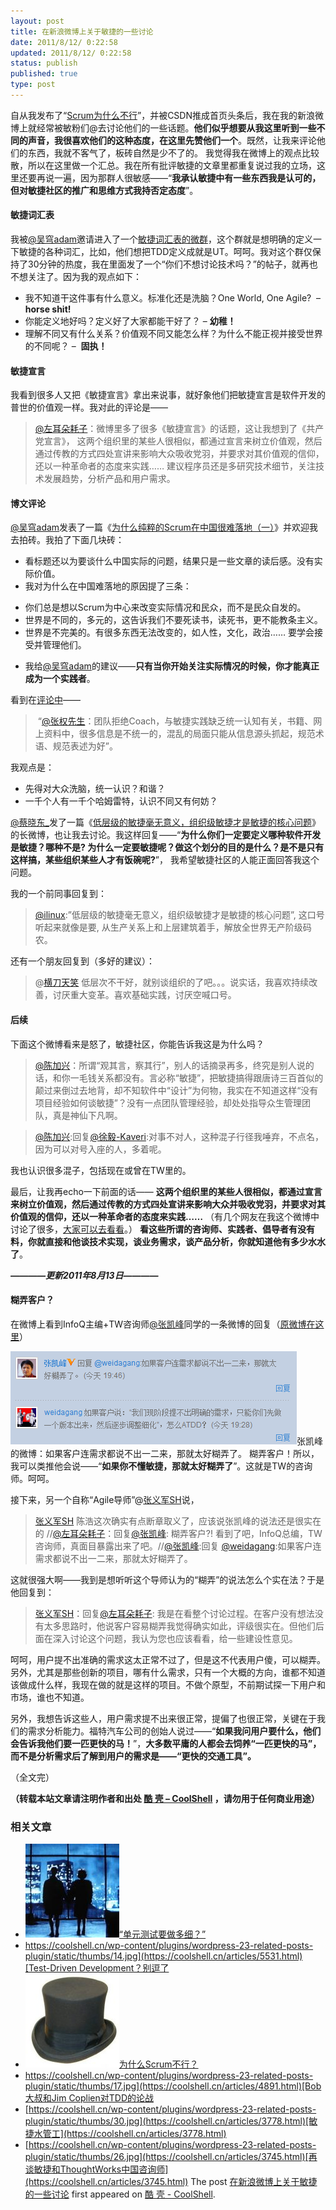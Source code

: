 ```yaml
---
layout: post
title: 在新浪微博上关于敏捷的一些讨论
date: 2011/8/12/ 0:22:58
updated: 2011/8/12/ 0:22:58
status: publish
published: true
type: post
---
```


自从我发布了“[Scrum为什么不行](https://coolshell.cn/articles/5044.html "为什么Scrum不行？")”，并被CSDN推成首页头条后，我在我的新浪微博上就经常被敏粉们@去讨论他们的一些话题。**他们似乎想要从我这里听到一些不同的声音，我很喜欢他们的这种态度，在这里先赞他们一个**。既然，让我来评论他们的东西，我就不客气了，板砖自然是少不了的。 我觉得我在微博上的观点比较散，所以在这里做一个汇总。我在所有批评敏捷的文章里都重复说过我的立场，这里还要再说一遍，因为那群人很敏感——“**我承认敏捷中有一些东西我是认可的，但对敏捷社区的推广和思维方式我持否定态度**”。


#### 敏捷词汇表


我被[@吴穹adam](http://weibo.com/adamwu73)邀请进入了一个[敏捷词汇表的微群](http://q.weibo.com/852378?source=weibohome)，这个群就是想明确的定义一下敏捷的各种词汇，比如，他们想把TDD定义成就是UT。呵呵。我对这个群仅保持了30分钟的热度，我在里面发了一个“你们不想讨论技术吗？”的帖子，就再也不想关注了。因为我的观点如下：


* 我不知道干这件事有什么意义。标准化还是洗脑？One World, One Agile?  – **horse shit!**
* 你能定义地好吗？定义好了大家都能干好了？ – **幼稚！**
* 理解不同又有什么关系？价值观不同又能怎么样？为什么不能正视并接受世界的不同呢？ –  **固执！**


#### **敏捷宣言**


我看到很多人又把《敏捷宣言》拿出来说事，就好象他们把敏捷宣言是软件开发的普世的价值观一样。我对此的评论是—— 



> [@左耳朵耗子](http://weibo.com/haoel)：微博里多了很多《敏捷宣言》的话题，这让我想到了《共产党宣言》， 这两个组织里的某些人很相似，都通过宣言来树立价值观，然后通过传教的方式四处宣讲来影响大众吸收党羽，并要求对其价值观的信仰，还以一种革命者的态度来实践…… 建议程序员还是多研究技术细节，关注技术发展趋势，分析产品和用户需求。
> 
> 


#### 博文评论


[@吴穹adam](http://weibo.com/adamwu73)发表了一篇《[为什么纯粹的Scrum在中国很难落地（一）](http://blog.csdn.net/adwu73/article/details/6677908)》并欢迎我去拍砖。我拍了下面几块砖：


* 看标题还以为要谈什么中国实际的问题，结果只是一些文章的读后感。没有实际价值。
* 我对为什么在中国难落地的原因提了三条：
+ 你们总是想以Scrum为中心来改变实际情况和民众，而不是民众自发的。
+ 世界是不同的，多元的，这告诉我们不要死读书，读死书，更不能教条主义。
+ 世界是不完美的。有很多东西无法改变的，如人性，文化，政治…… 要学会接受并管理他们。

* 我给[@吴穹adam](http://weibo.com/adamwu73)的建议——**只有当你开始关注实际情况的时候，你才能真正成为一个实践者**。


看到在[评论中](http://weibo.com/1880082254/xiWv9AShm)——



>  “[@张权先生](http://weibo.com/n/%E5%BC%A0%E6%9D%83%E5%85%88%E7%94%9F)：团队拒绝Coach，与敏捷实践缺乏统一认知有关，书籍、网上资料中，很多信息是不统一的，混乱的局面只能从信息源头抓起，规范术语、规范表述为好”。
> 
> 


我观点是：


* 先得对大众洗脑，统一认识？和谐？
* 一千个人有一千个哈姆雷特，认识不同又有何妨？


[@蔡晓东\_](http://weibo.com/1949520867)发了一篇《[低层级的敏捷毫无意义，组织级敏捷才是敏捷的核心问题](http://weibo.com/1949520867/xiZRDCOr1)》的长微博，也让我去讨论。我这样回复——“**为什么你们一定要定义哪种软件开发是敏捷？哪种不是? 为什么一定要敏捷呢？做这个划分的目的是什么？是不是只有这样搞，某些组织某些人才有饭碗呢?**”， 我希望敏捷社区的人能正面回答我这个问题。


我的一个前同事回复到：



> [@ilinux](http://weibo.com/n/ilinux):”低层级的敏捷毫无意义，组织级敏捷才是敏捷的核心问题”, 这口号听起来就像是要, 从生产关系上和上层建筑着手，解放全世界无产阶级码农。
> 
> 


还有一个朋友回复到（多好的建议）：



> @[横刀天笑](http://weibo.com/yuyijq) 低层次不干好，就别谈组织的了吧。。。说实话，我喜欢持续改善，讨厌重大变革。喜欢基础实践，讨厌空喊口号。
> 
> 


#### 后续


下面这个微博看来是怒了，敏捷社区，你能告诉我这是为什么吗？



> [@陈加兴](http://weibo.com/silentriver)：所谓“观其言，察其行”，别人的话摘录再多，终究是别人说的话，和你一毛钱关系都没有。言必称“敏捷”，把敏捷搞得跟唐诗三百首似的颠过来倒过去地背，却不知软件中“设计”为何物，我实在不知道这样“没有项目经验如何谈敏捷”？没有一点团队管理经验，却处处指导众生管理团队，真是神仙下凡啊。
> 
> 



> [@陈加兴](http://weibo.com/n/%E9%99%88%E5%8A%A0%E5%85%B4):回复[@徐毅-Kaveri](http://weibo.com/n/%E5%BE%90%E6%AF%85-Kaveri):对事不对人，这种混子行径我唾弃，不点名，因为可以对号入座的人，多着呢。
> 
> 


我也认识很多混子，包括现在或曾在TW里的。


最后，让我再echo一下前面的话—— **这两个组织里的某些人很相似，都通过宣言来树立价值观，然后通过传教的方式四处宣讲来影响大众并吸收党羽，并要求对其价值观的信仰，还以一种革命者的态度来实践……** （有几个网友在我这个微博中讨论了很多，[大家可以去看看](http://weibo.com/1401880315/xiFMptHMg)。） **看这些所谓的咨询师、实践者、倡导者有没有料，你就直接和他谈技术实现，谈业务需求，谈产品分析，你就知道他有多少水水了**。


***————更新2011年8月13日————***


#### 糊弄客户？


在微博上看到InfoQ主编+TW咨询师[@张凯峰](http://weibo.com/n/%E5%BC%A0%E5%87%AF%E5%B3%B0)同学的一条微博的回复（[原微博在这里](http://weibo.com/1416875735/xjiafswMq)）


![](../wp-content/uploads/2011/08/张凯峰的微博.png "张凯峰的微博")张凯峰的微博：如果客户连需求都说不出一二来，那就太好糊弄了。
糊弄客户！所以，我可以类推他会说——“**如果你不懂敏捷，那就太好糊弄了**”。这就是TW的咨询师。呵呵。


接下来，另一个自称“Agile导师”@[张义军SH](http://weibo.com/1849127973)说，



> [张义军SH](http://weibo.com/1849127973) 陈浩这次确实有点断章取义了，应该说张凯峰的说法还是很实在的 //[@左耳朵耗子](http://weibo.com/n/%E5%B7%A6%E8%80%B3%E6%9C%B5%E8%80%97%E5%AD%90)：回复[@张凯峰](http://weibo.com/n/%E5%BC%A0%E5%87%AF%E5%B3%B0): 糊弄客户?! 看到了吧，InfoQ总编，TW咨询师，真面目暴露出来了吧。//[@张凯峰](http://weibo.com/n/%E5%BC%A0%E5%87%AF%E5%B3%B0):回复 [@weidagang](http://weibo.com/n/weidagang):如果客户连需求都说不出一二来，那就太好糊弄了。
> 
> 


这就很强大啊——我到是想听听这个导师认为的“糊弄”的说法怎么个实在法？于是他回复到：



> [张义军SH](http://weibo.com/1849127973 "张义军SH")：回复[@左耳朵耗子](http://weibo.com/n/%E5%B7%A6%E8%80%B3%E6%9C%B5%E8%80%97%E5%AD%90): 我是在看整个讨论过程。在客户没有想法没有太多思路时，他说客户容易糊弄我觉得确实如此，评级很实在。但他们后面在深入讨论这个问题，我认为您也应该看看，给一些建设性意见。
> 
> 


呵呵，用户提不出准确的需求这太正常不过了，但是这不代表用户傻，可以糊弄。另外，尤其是那些创新的项目，哪有什么需求，只有一个大概的方向，谁都不知道该做成什么样，我现在做的就是这样的项目。不做个原型，不前期试探一下用户和市场，谁也不知道。


另外，我想告诉这些人，用户需求提不出来很正常，提偏了也很正常，关键在于我们的需求分析能力。福特汽车公司的创始人说过——“**如果我问用户要什么，他们会告诉我他们要一匹更快的马！**”，**大多数平庸的人都会去饲养“一匹更快的马”，而不是分析需求后了解到用户的需求是——“更快的交通工具”。**


（全文完）



**（转载本站文章请注明作者和出处 [酷 壳 – CoolShell](https://coolshell.cn/) ，请勿用于任何商业用途）**



### 相关文章

* [![“单元测试要做多细？”](../wp-content/uploads/2012/09/fight-150x150.jpg)](https://coolshell.cn/articles/8209.html)[“单元测试要做多细？”](https://coolshell.cn/articles/8209.html)
* [https://coolshell.cn/wp-content/plugins/wordpress-23-related-posts-plugin/static/thumbs/14.jpg](https://coolshell.cn/articles/5531.html)[Test-Driven Development？别逗了](https://coolshell.cn/articles/5531.html)
* [![为什么Scrum不行？](../wp-content/uploads/2011/07/hat-150x150.jpeg)](https://coolshell.cn/articles/5044.html)[为什么Scrum不行？](https://coolshell.cn/articles/5044.html)
* [https://coolshell.cn/wp-content/plugins/wordpress-23-related-posts-plugin/static/thumbs/17.jpg](https://coolshell.cn/articles/4891.html)[Bob大叔和Jim Coplien对TDD的论战](https://coolshell.cn/articles/4891.html)
* [https://coolshell.cn/wp-content/plugins/wordpress-23-related-posts-plugin/static/thumbs/30.jpg](https://coolshell.cn/articles/3778.html)[敏捷水管工](https://coolshell.cn/articles/3778.html)
* [https://coolshell.cn/wp-content/plugins/wordpress-23-related-posts-plugin/static/thumbs/26.jpg](https://coolshell.cn/articles/3745.html)[再谈敏捷和ThoughtWorks中国咨询师](https://coolshell.cn/articles/3745.html)
The post [在新浪微博上关于敏捷的一些讨论](https://coolshell.cn/articles/5143.html) first appeared on [酷 壳 - CoolShell](https://coolshell.cn).